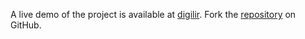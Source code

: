 A live demo of the project is available at [digilir](https://digilir.pages.dev).
Fork the [repository](https://github.com/untaokeroa) on GitHub.